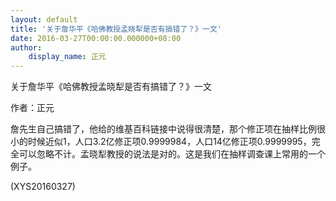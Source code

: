 ```yaml
---
layout: default
title: '关于詹华平《哈佛教授孟晓犁是否有搞错了？》一文'
date: 2016-03-27T00:00:00.000000+08:00
author:
    display_name: 正元
---
```


关于詹华平《哈佛教授孟晓犁是否有搞错了？》一文

作者：正元

詹先生自己搞错了，他给的维基百科链接中说得很清楚，那个修正项在抽样比例很小的时候近似1，人口3.2亿修正项0.9999984，人口14亿修正项0.9999995，完全可以忽略不计。孟晓犁教授的说法是对的。这是我们在抽样调查课上常用的一个例子。

(XYS20160327)

